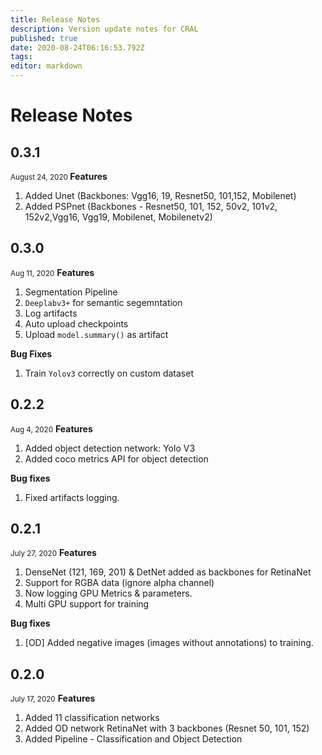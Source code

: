 ```yaml
---
title: Release Notes
description: Version update notes for CRAL
published: true
date: 2020-08-24T06:16:53.792Z
tags: 
editor: markdown
---
```


# Release Notes
## 0.3.1
<small> August 24, 2020 </small>
**Features**
  1. Added Unet (Backbones: Vgg16, 19, Resnet50, 101,152, Mobilenet)
  2. Added PSPnet (Backbones - Resnet50, 101, 152, 50v2, 101v2, 152v2,Vgg16, Vgg19, Mobilenet, Mobilenetv2)

## 0.3.0
<small>Aug 11, 2020</small>
**Features**
1. Segmentation Pipeline
1. `Deeplabv3+` for semantic segemntation
1. Log artifacts
1. Auto upload checkpoints
1. Upload `model.summary()` as artifact

**Bug Fixes**
1. Train `Yolov3` correctly on custom dataset
## 0.2.2 
<small>Aug 4, 2020</small>
**Features**
1. Added object detection network: Yolo V3
1. Added coco metrics API for object detection

**Bug fixes**
1. Fixed artifacts logging.

## 0.2.1
<small>July 27, 2020</small>
**Features**
1. DenseNet (121, 169, 201) & DetNet added as backbones for RetinaNet
1. Support for RGBA data (ignore alpha channel)
1. Now logging GPU Metrics & parameters.
1. Multi GPU support for training

**Bug fixes**
1. [OD] Added negative images (images without annotations) to training.


## 0.2.0
<small>July 17, 2020</small>
**Features**
1. Added 11 classification networks
1. Added OD network RetinaNet with 3 backbones (Resnet 50, 101, 152)
1. Added Pipeline - Classification and Object Detection



